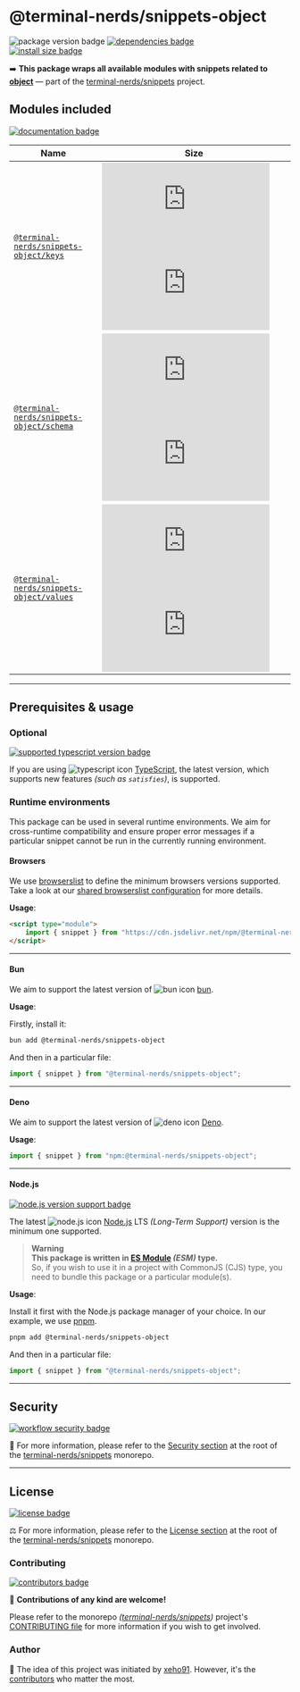 # @terminal-nerds/snippets-object

![package version badge]
[![dependencies badge]][dependencies url]\
[![install size badge]][install size url]

➡️ **This package wraps all available modules with snippets related to [object]**
— part of the [terminal-nerds/snippets] project.

[object]: https://developer.mozilla.org/en-US/docs/Web/JavaScript/Reference/Global_Objects/Object
[terminal-nerds/snippets]: https://github.com/terminal-nerds/snippets
[package version badge]: https://img.shields.io/npm/v/@terminal-nerds/snippets-object/latest?style=for-the-badge&logo=npm
[dependencies badge]: https://img.shields.io/librariesio/release/npm/@terminal-nerds/snippets-object?style=for-the-badge
[dependencies url]: https://libraries.io/npm/@terminal-nerds%2snippets-object
[install size badge]: https://packagephobia.com/badge?p=@terminal-nerds/snippets-object
[install size url]: https://packagephobia.com/result?p=@terminal-nerds/snippets-object

## Modules included

[![documentation badge]][documentation url]

[documentation badge]: https://img.shields.io/static/v1?color=informational&style=for-the-badge&label=documentation&message=jsdocs.io
[documentation url]: https://jsdocs.io/package/@terminal-nerds/snippets-object

<!-- prettier-sort-markdown-table -->

| Name                                       | Size                                                  |
| ------------------------------------------ | ----------------------------------------------------- |
| [`@terminal-nerds/snippets-object/keys`]   | ![keys size gzip badge] ![keys size brotli badge]     |
| [`@terminal-nerds/snippets-object/schema`] | ![schema size gzip badge] ![schema size brotli badge] |
| [`@terminal-nerds/snippets-object/values`] | ![values size gzip badge] ![values size brotli badge] |

<!-- prettier-ignore-start -->
<!-- MODULES LINKS -->
[`@terminal-nerds/snippets-object/keys`]: https://github.com/terminal-nerds/snippets/blob/main/packages/object/source/keys/keys.ts
[keys size gzip badge]: https://badgen.net/badgesize/gzip/file-object/unpkg.com/@terminal-nerds/snippets-object/dist/keys/keys.js?label=gzip
[keys size brotli badge]: https://badgen.net/badgesize/brotli/file-object/unpkg.com/@terminal-nerds/snippets-object/dist/keys/keys.js?label=brotli

[`@terminal-nerds/snippets-object/schema`]: https://github.com/terminal-nerds/snippets/blob/main/packages/object/source/schema/schema.ts
[schema size gzip badge]: https://badgen.net/badgesize/gzip/file-object/unpkg.com/@terminal-nerds/snippets-object/dist/schema/schema.js?label=gzip
[schema size brotli badge]: https://badgen.net/badgesize/brotli/file-object/unpkg.com/@terminal-nerds/snippets-object/dist/schema/schema.js?label=brotli

[`@terminal-nerds/snippets-object/values`]: https://github.com/terminal-nerds/snippets/blob/main/packages/object/source/values/values.ts
[values size gzip badge]: https://badgen.net/badgesize/gzip/file-object/unpkg.com/@terminal-nerds/snippets-object/dist/values/values.js?label=gzip
[values size brotli badge]: https://badgen.net/badgesize/brotli/file-object/unpkg.com/@terminal-nerds/snippets-object/dist/values/values.js?label=brotli
<!-- prettier-ignore-end -->

---

## Prerequisites & usage

### Optional

[![supported typescript version badge]][typescript]

[typescript]: https://typescriptlang.org/
[typescript icon]: https://api.iconify.design/logos/typescript-icon.svg
[supported typescript version badge]: https://img.shields.io/github/package-json/dependency-version/terminal-nerds/snippets/peer/typescript?filename=packages%2Ftypescript%2Fpackage.json&logo=typescript&style=for-the-badge&label=typescript

If you are using ![typescript icon] [TypeScript],
the latest version, which supports new features _(such as `satisfies`)_, is supported.

### Runtime environments

This package can be used in several runtime environments.
We aim for cross-runtime compatibility and ensure proper error messages
if a particular snippet cannot be run in the currently running environment.

#### Browsers

We use [browserslist] to define the minimum browsers versions supported.\
Take a look at our [shared browserslist configuration] for more details.

[browserslist]: https://github.com/browserslist/browserslist
[shared browserslist configuration]: https://github.com/terminal-nerds/configs/blob/main/packages/browserslist/source/browsers.ts

**Usage**:

```html
<script type="module">
	import { snippet } from "https://cdn.jsdelivr.net/npm/@terminal-nerds/snippets-object";
</script>
```

---

#### Bun

We aim to support the latest version of ![bun icon] [bun].

**Usage**:

Firstly, install it:

```sh
bun add @terminal-nerds/snippets-object
```

And then in a particular file:

```js
import { snippet } from "@terminal-nerds/snippets-object";
```

[bun]: https://bun.sh/
[bun icon]: https://api.iconify.design/logos/bun.svg

---

#### Deno

We aim to support the latest version of ![deno icon] [Deno].

**Usage**:

```ts
import { snippet } from "npm:@terminal-nerds/snippets-object";
```

[deno]: https://deno.land/
[deno icon]: https://api.iconify.design/logos/deno.svg

---

#### Node.js

[![node.js version support badge]][node.js]

The latest ![node.js icon] [Node.js] LTS _(Long-Term Support)_ version is the minimum one supported.

> **Warning**\
> **This package is written in [ES Module] _(ESM)_ type.**\
> So, if you wish to use it in a project with CommonJS (CJS) type, you need to bundle this package or a particular module(s).

**Usage**:

Install it first with the Node.js package manager of your choice. In our example, we use [pnpm].

```sh
pnpm add @terminal-nerds/snippets-object
```

And then in a particular file:

```js
import { snippet } from "@terminal-nerds/snippets-object";
```

[ES Module]: https://www.freecodecamp.org/news/javascript-es-modules-and-module-bundlers
[pnpm]: https://pnpm.io
[node.js]: https://nodejs.org/en/
[node.js icon]: https://api.iconify.design/logos/nodejs-icon.svg
[node.js version support badge]: https://img.shields.io/node/v-lts/@terminal-nerds/snippets?style=for-the-badge&logo=nodedotjs

---

## Security

[![workflow security badge]][security policy]

🔐 For more information, please refer to the [Security section] at the root of
the [terminal-nerds/snippets] monorepo.

[workflow security badge]: https://img.shields.io/github/actions/workflow/status/terminal-nerds/snippets/maintenance.yml?label=Security&logo=github&style=for-the-badge&branch=main
[security section]: https://github.com/terminal-nerds/snippets#security
[security policy]: https://github.com/terminal-nerds/snippets/security/policy

---

## License

[![license badge]][license]

⚖️ For more information, please refer to the [License section] at the root of the [terminal-nerds/snippets] monorepo.

[license]: https://github.com/terminal-nerds/snippets/blob/main/LICENSE.md
[license badge]: https://img.shields.io/github/license/terminal-nerds/snippets?style=for-the-badge
[license section]: https://github.com/terminal-nerds/snippets#License

### Contributing

[![contributors badge]][contributors url]

🤝 **Contributions of any kind are welcome!**

Please refer to the monorepo _([terminal-nerds/snippets])_ project's [CONTRIBUTING file] for more information
if you wish to get involved.

[contributing file]: https://github.com/terminal-nerds/snippets/blob/main/.github/CONTRIBUTING.md
[contributors badge]: https://img.shields.io/github/contributors/terminal-nerds/snippets?style=for-the-badge
[contributors url]: https://github.com/terminal-nerds/snippets#contributors

### Author

🎉 The idea of this project was initiated by [xeho91]. However, it's the [contributors] who matter the most.

[contributors]: https://github.com/terminal-nerds/snippets/blob/main/README.md#project-contributors
[xeho91]: https://github.com/xeho91

